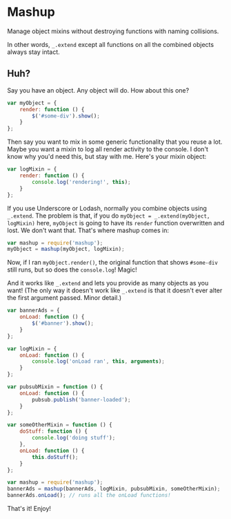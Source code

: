 # Mashup

Manage object mixins without destroying functions with naming collisions.

In other words, `_.extend` except all functions on all the combined objects
always stay intact.

## Huh?

Say you have an object. Any object will do. How about this one?

```javascript
var myObject = {
    render: function () {
        $('#some-div').show();
    }
};
```

Then say you want to mix in some generic functionality that you reuse
a lot. Maybe you want a mixin to log all render activity to the console.
I don't know why you'd need this, but stay with me. Here's your mixin object:

```javascript
var logMixin = {
    render: function () {
        console.log('rendering!', this);
    }
};
```

If you use Underscore or Lodash, normally you combine objects using
`_.extend`. The problem is that, if you do `myObject = _.extend(myObject, logMixin)`
here, `myObject` is going to have its `render` function overwritten and lost.
We don't want that. That's where mashup comes in:

```javascript
var mashup = require('mashup');
myObject = mashup(myObject, logMixin);
```

Now, if I ran `myObject.render()`, the original function that shows `#some-div`
still runs, but so does the `console.log`! Magic!

And it works like `_.extend` and lets you provide as many objects as you
want! (The only way it doesn't work like `_.extend` is that it doesn't ever
alter the first argument passed. Minor detail.)

```javascript
var bannerAds = {
    onLoad: function () {
        $('#banner').show();
    }
};

var logMixin = {
    onLoad: function () {
        console.log('onLoad ran', this, arguments);
    }
};

var pubsubMixin = function () {
    onLoad: function () {
        pubsub.publish('banner-loaded');
    }
};

var someOtherMixin = function () {
    doStuff: function () {
        console.log('doing stuff');
    },
    onLoad: function () {
        this.doStuff();
    }
};

var mashup = require('mashup');
bannerAds = mashup(bannerAds, logMixin, pubsubMixin, someOtherMixin);
bannerAds.onLoad(); // runs all the onLoad functions!
```

That's it! Enjoy!
